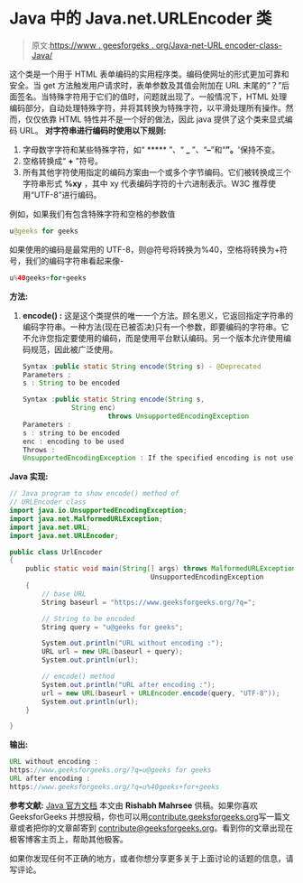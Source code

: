 # Java 中的 Java.net.URLEncoder 类

> 原文:[https://www . geesforgeks . org/Java-net-URL encoder-class-Java/](https://www.geeksforgeeks.org/java-net-urlencoder-class-java/)

这个类是一个用于 HTML 表单编码的实用程序类。编码使网址的形式更加可靠和安全。当 get 方法触发用户请求时，表单参数及其值会附加在 URL 末尾的“？”后面签名。当特殊字符用于它们的值时，问题就出现了。一般情况下，HTML 处理编码部分，自动处理特殊字符，并将其转换为特殊字符，以平滑处理所有操作。然而，仅仅依靠 HTML 特性并不是一个好的做法，因此 java 提供了这个类来显式编码 URL。
**对字符串进行编码时使用以下规则:**

1.  字母数字字符和某些特殊字符，如“ ***** ”、“ **_** ”、“**–**”和“**”。**'保持不变。
2.  空格转换成“ **+** ”符号。
3.  所有其他字符使用指定的编码方案由一个或多个字节编码。它们被转换成三个字符串形式 **%xy** ，其中 xy 代表编码字符的十六进制表示。W3C 推荐使用“UTF-8”进行编码。

例如，如果我们有包含特殊字符和空格的参数值

```java
u@geeks for geeks
```

如果使用的编码是最常用的 UTF-8，则@符号将转换为%40，空格将转换为+符号，我们的编码字符串看起来像-

```java
u%40geeks+for+geeks
```

**方法:**

1.  **encode() :** 这是这个类提供的唯一一个方法。顾名思义，它返回指定字符串的编码字符串。一种方法(现在已被否决)只有一个参数，即要编码的字符串。它不允许您指定要使用的编码，而是使用平台默认编码。另一个版本允许使用编码规范，因此被广泛使用。

    ```java
    Syntax :public static String encode(String s) - @Deprecated
    Parameters :
    s : String to be encoded

    ```

    ```java
    Syntax :public static String encode(String s,
                String enc)
                         throws UnsupportedEncodingException
    Parameters : 
    s : string to be encoded
    enc : encoding to be used
    Throws :
    UnsupportedEncodingException : If the specified encoding is not used

    ```

**Java 实现:**

```java
// Java program to show encode() method of 
// URLEncoder class
import java.io.UnsupportedEncodingException;
import java.net.MalformedURLException;
import java.net.URL;
import java.net.URLEncoder;

public class UrlEncoder 
{
    public static void main(String[] args) throws MalformedURLException, 
                                   UnsupportedEncodingException 
    {
        // base URL
        String baseurl = "https://www.geeksforgeeks.org/?q=";

        // String to be encoded
        String query = "u@geeks for geeks";

        System.out.println("URL without encoding :");
        URL url = new URL(baseurl + query);
        System.out.println(url);

        // encode() method
        System.out.println("URL after encoding :");
        url = new URL(baseurl + URLEncoder.encode(query, "UTF-8"));
        System.out.println(url);
    }

}
```

**输出:**

```java
URL without encoding :
https://www.geeksforgeeks.org/?q=u@geeks for geeks
URL after encoding :
https://www.geeksforgeeks.org/?q=u%40geeks+for+geeks
```

**参考文献:**
[Java 官方文档](https://docs.oracle.com/javase/7/docs/api/java/net/URLEncoder.html)
本文由 **Rishabh Mahrsee** 供稿。如果你喜欢 GeeksforGeeks 并想投稿，你也可以用[contribute.geeksforgeeks.org](http://www.contribute.geeksforgeeks.org)写一篇文章或者把你的文章邮寄到 contribute@geeksforgeeks.org。看到你的文章出现在极客博客主页上，帮助其他极客。

如果你发现任何不正确的地方，或者你想分享更多关于上面讨论的话题的信息，请写评论。